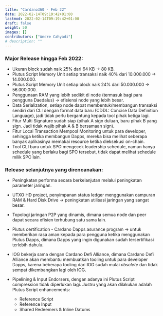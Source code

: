 ```yaml
---
title: "Cardano360 - Feb 22"
date: 2022-02-14T09:19:42+01:00
lastmod: 2022-02-14T09:19:42+01:00
draft: false
weight: 50
images: []
contributors: ["Andre Cahyadi"]
# description: ""
---
```


### Major Release hingga Feb 2022:

- Ukuran block sudah naik 25% dari 64 KB → 80 KB.
- Plutus Script Memory Unit setiap transaksi naik 40% dari 10.000.000 → 14.000.000.
- Plutus Script Memory Unit setiap block naik 24% dari 50.000.000 → 56.000.000.
- Penggunaan RAM yang lebih sedikit di node (termasuk bagi para pengguna Daedalus) → efisiensi node yang lebih besar.
- Data Serialization, setiap node dapat membentuk/membangun transaksi sendiri dari CLI dengan format data baru (CDDL: Concise Data Definition Language), jadi tidak perlu bergantung kepada tool pihak ketiga lagi.
- Fitur Multi Signature sudah siap (pihak A sign duluan, baru pihak B yang sign. Jadi tidak wajib pihak A & B bersamaan sign).
- Fitur Local Transaction Mempool Monitoring untuk para developer, sehingga ketika membangun Dapps, mereka bisa melihat seberapa banyak aplikasinya memakai resource ketika dieksekusi on-chain.
- Tool CLI baru untuk SPO mengecek leadership schedule, namun hanya schedule yang berlaku bagi SPO tersebut, tidak dapat melihat schedule milik SPO lain.

### Release selanjutnya yang direncanakan:

- Peningkatan performa secara berkelanjutan melalui peningkatan parameter jaringan.
- UTXO HD project, penyimpanan status ledger menggunakan campuran RAM & Hard Disk Drive → peningkatan utilisasi jaringan yang sangat besar.
- Topologi jaringan P2P yang dinamis, dimana semua node dan peer dapat secara efisien terhubung satu sama lain.
- Plutus certification - Cardano Dapps asurance program → untuk memberikan rasa aman kepada para pengguna ketika menggunakan Plutus Dapps, dimana Dapps yang ingin digunakan sudah tersertifikasi terlebih dahulu.
- IOG bekerja sama dengan Cardano Defi Alliance, dimana Cardano Defi Alliance akan membantu membuatkan tooling untuk para developer Dapps, karena beberapa tooling dari IOG sudah mulai _obsolete_ dan tidak sempat dikembangkan lagi oleh IOG.
- Pipelining & Input Endorsers, dengan adanya ini Plutus Script compression tidak diperlukan lagi. Justru yang akan dilakukan adalah Plutus Script enhancements:

  - Reference Script
  - Reference Input
  - Shared Redeemers & Inline Datums
